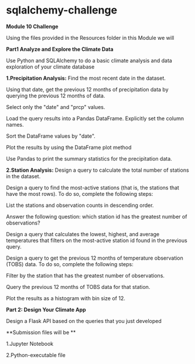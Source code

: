 # sqlalchemy-challenge
**Module 10 Challenge**

Using the files provided in the Resources folder in this Module we will

**Part1 Analyze and Explore the Climate Data**

Use Python and SQLAlchemy to do a basic climate analysis and data exploration of your climate database

**1.Precipitation Analysis:**
Find the most recent date in the dataset.

Using that date, get the previous 12 months of precipitation data by querying the previous 12 months of data.

Select only the "date" and "prcp" values.

Load the query results into a Pandas DataFrame. Explicitly set the column names.

Sort the DataFrame values by "date".

Plot the results by using the DataFrame plot method

Use Pandas to print the summary statistics for the precipitation data.

**2.Station Analysis:**
Design a query to calculate the total number of stations in the dataset.

Design a query to find the most-active stations (that is, the stations that have the most rows). To do so, complete the following steps:
  
  List the stations and observation counts in descending order.

  Answer the following question: which station id has the greatest number of observations?

Design a query that calculates the lowest, highest, and average temperatures that filters on the most-active station id found in the previous query.

Design a query to get the previous 12 months of temperature observation (TOBS) data. To do so, complete the following steps:

Filter by the station that has the greatest number of observations.

Query the previous 12 months of TOBS data for that station.

Plot the results as a histogram with bin size of 12.

**Part 2: Design Your Climate App**

Design a Flask API based on the queries that you just developed

**Submission files will be **

1.Jupyter Notebook

2.Python-executable file 
